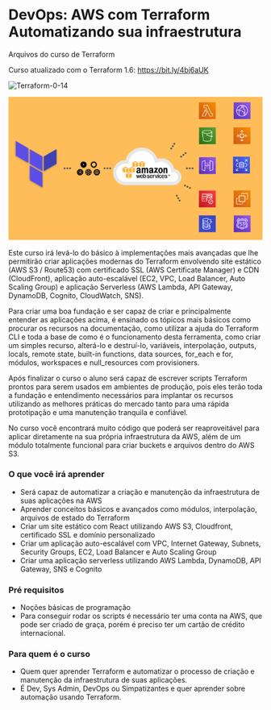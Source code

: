 # DevOps: AWS com Terraform Automatizando sua infraestrutura

Arquivos do curso de Terraform

Curso atualizado com o Terraform 1.6: https://bit.ly/4bj6aUK

![Terraform-0-14](https://img.shields.io/badge/terraform-0.14-blueviolet?style=flat-square)

![Capa do curso](cover.png "Capa do curso")

Este curso irá levá-lo do básico à implementações mais avançadas que lhe permitirão criar aplicações modernas do Terraform envolvendo site estático (AWS S3 / Route53) com certificado SSL (AWS Certificate Manager) e CDN (CloudFront), aplicação auto-escalável (EC2, VPC, Load Balancer, Auto Scaling Group) e aplicação Serverless (AWS Lambda, API Gateway, DynamoDB, Cognito, CloudWatch, SNS).

Para criar uma boa fundação e ser capaz de criar e principalmente entender as aplicações acima, é ensinado os tópicos mais básicos como procurar os recursos na documentação, como utilizar a ajuda do Terraform CLI e toda a base de como é o funcionamento desta ferramenta, como criar um simples recurso, alterá-lo e destruí-lo, variáveis, interpolação, outputs, locals, remote state, built-in functions, data sources, for_each e for, módulos, workspaces e null_resources com provisioners.

Após finalizar o curso o aluno será capaz de escrever scripts Terraform prontos para serem usados em ambientes de produção, pois eles terão toda a fundação e entendimento necessários para implantar os recursos utilizando as melhores práticas do mercado tanto para uma rápida prototipação e uma manutenção tranquila e confiável.

No curso você encontrará muito código que poderá ser reaproveitável para aplicar diretamente na sua própria infraestrutura da AWS, além de um módulo totalmente funcional para criar buckets e arquivos dentro do AWS S3.

### O que você irá aprender
- Será capaz de automatizar a criação e manutenção da infraestrutura de suas aplicações na AWS
- Aprender conceitos básicos e avançados como módulos, interpolação, arquivos de estado do Terraform
- Criar um site estático com React utilizando AWS S3, Cloudfront, certificado SSL e domínio personalizado
- Criar um aplicação auto-escalável com VPC, Internet Gateway, Subnets, Security Groups, EC2, Load Balancer e Auto Scaling Group
- Criar uma aplicação serverless utilizando AWS Lambda, DynamoDB, API Gateway, SNS e Cognito

### Pré requisitos

- Noções básicas de programação
- Para conseguir rodar os scripts é necessário ter uma conta na AWS, que pode ser criado de graça, porém é preciso ter um cartão de crédito internacional.

### Para quem é o curso

- Quem quer aprender Terraform e automatizar o processo de criação e manutenção da infraestrutura de suas aplicações.
- É Dev, Sys Admin, DevOps ou Simpatizantes e quer aprender sobre automação usando Terraform.
